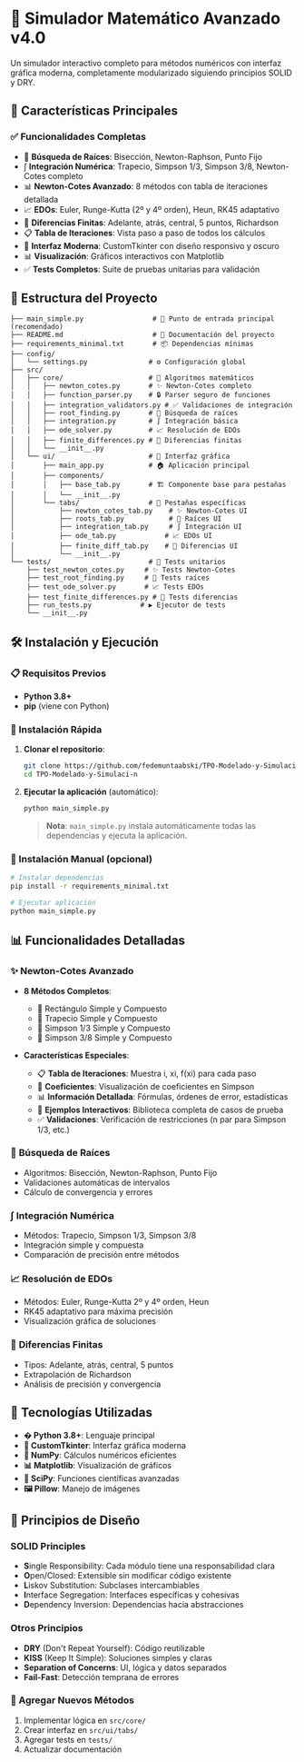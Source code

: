 # 🧮 Simulador Matemático Avanzado v4.0

Un simulador interactivo completo para métodos numéricos con interfaz gráfica moderna, completamente modularizado siguiendo principios SOLID y DRY.

## 🚀 Características Principales

### ✅ **Funcionalidades Completas**
- 🎯 **Búsqueda de Raíces**: Bisección, Newton-Raphson, Punto Fijo
- ∫ **Integración Numérica**: Trapecio, Simpson 1/3, Simpson 3/8, Newton-Cotes completo
- 📊 **Newton-Cotes Avanzado**: 8 métodos con tabla de iteraciones detallada
- 📈 **EDOs**: Euler, Runge-Kutta (2º y 4º orden), Heun, RK45 adaptativo
- 🔢 **Diferencias Finitas**: Adelante, atrás, central, 5 puntos, Richardson
- 📋 **Tabla de Iteraciones**: Vista paso a paso de todos los cálculos
- 🎨 **Interfaz Moderna**: CustomTkinter con diseño responsivo y oscuro
- 📊 **Visualización**: Gráficos interactivos con Matplotlib
- ✅ **Tests Completos**: Suite de pruebas unitarias para validación

## 📁 Estructura del Proyecto

```
├── main_simple.py                 # 🚀 Punto de entrada principal (recomendado)
├── README.md                      # 📖 Documentación del proyecto
├── requirements_minimal.txt       # 📦 Dependencias mínimas
├── config/
│   └── settings.py               # ⚙️ Configuración global
├── src/
│   ├── core/                     # 🧮 Algoritmos matemáticos
│   │   ├── newton_cotes.py       # ✨ Newton-Cotes completo
│   │   ├── function_parser.py    # 🔒 Parser seguro de funciones
│   │   ├── integration_validators.py # ✅ Validaciones de integración
│   │   ├── root_finding.py       # 🎯 Búsqueda de raíces
│   │   ├── integration.py        # ∫ Integración básica
│   │   ├── ode_solver.py         # 📈 Resolución de EDOs
│   │   ├── finite_differences.py # 🔢 Diferencias finitas
│   │   └── __init__.py
│   └── ui/                       # 🎨 Interfaz gráfica
│       ├── main_app.py           # 🏠 Aplicación principal
│       ├── components/
│       │   ├── base_tab.py       # 🏗️ Componente base para pestañas
│       │   └── __init__.py
│       └── tabs/                 # 📑 Pestañas específicas
│           ├── newton_cotes_tab.py    # ✨ Newton-Cotes UI
│           ├── roots_tab.py           # 🎯 Raíces UI
│           ├── integration_tab.py     # ∫ Integración UI
│           ├── ode_tab.py            # 📈 EDOs UI
│           ├── finite_diff_tab.py    # 🔢 Diferencias UI
│           └── __init__.py
└── tests/                        # 🧪 Tests unitarios
    ├── test_newton_cotes.py     # ✨ Tests Newton-Cotes
    ├── test_root_finding.py     # 🎯 Tests raíces
    ├── test_ode_solver.py       # 📈 Tests EDOs
    ├── test_finite_differences.py # 🔢 Tests diferencias
    ├── run_tests.py            # ▶️ Ejecutor de tests
    └── __init__.py
```

## 🛠️ Instalación y Ejecución

### 📋 Requisitos Previos
- **Python 3.8+**
- **pip** (viene con Python)

### 🚀 Instalación Rápida

1. **Clonar el repositorio**:
   ```bash
   git clone https://github.com/fedemuntaabski/TPO-Modelado-y-Simulaci-n.git
   cd TPO-Modelado-y-Simulaci-n
   ```

2. **Ejecutar la aplicación** (automático):
   ```bash
   python main_simple.py
   ```

   > **Nota**: `main_simple.py` instala automáticamente todas las dependencias y ejecuta la aplicación.

### 🔧 Instalación Manual (opcional)

```bash
# Instalar dependencias
pip install -r requirements_minimal.txt

# Ejecutar aplicación
python main_simple.py
```

## 📊 Funcionalidades Detalladas

### ✨ **Newton-Cotes Avanzado**
- **8 Métodos Completos**:
  - 📐 Rectángulo Simple y Compuesto
  - 📏 Trapecio Simple y Compuesto
  - 🎯 Simpson 1/3 Simple y Compuesto
  - 🎯 Simpson 3/8 Simple y Compuesto

- **Características Especiales**:
  - 📋 **Tabla de Iteraciones**: Muestra i, xi, f(xi) para cada paso
  - 🔢 **Coeficientes**: Visualización de coeficientes en Simpson
  - 📊 **Información Detallada**: Fórmulas, órdenes de error, estadísticas
  - 🎯 **Ejemplos Interactivos**: Biblioteca completa de casos de prueba
  - ✅ **Validaciones**: Verificación de restricciones (n par para Simpson 1/3, etc.)

### 🎯 **Búsqueda de Raíces**
- Algoritmos: Bisección, Newton-Raphson, Punto Fijo
- Validaciones automáticas de intervalos
- Cálculo de convergencia y errores

### ∫ **Integración Numérica**
- Métodos: Trapecio, Simpson 1/3, Simpson 3/8
- Integración simple y compuesta
- Comparación de precisión entre métodos

### 📈 **Resolución de EDOs**
- Métodos: Euler, Runge-Kutta 2º y 4º orden, Heun
- RK45 adaptativo para máxima precisión
- Visualización gráfica de soluciones

### 🔢 **Diferencias Finitas**
- Tipos: Adelante, atrás, central, 5 puntos
- Extrapolación de Richardson
- Análisis de precisión y convergencia


## 🔧 Tecnologías Utilizadas

- **� Python 3.8+**: Lenguaje principal
- **🎨 CustomTkinter**: Interfaz gráfica moderna
- **🔢 NumPy**: Cálculos numéricos eficientes
- **📊 Matplotlib**: Visualización de gráficos
- **🔬 SciPy**: Funciones científicas avanzadas
- **🖼️ Pillow**: Manejo de imágenes

## 🎯 Principios de Diseño

### SOLID Principles
- **S**ingle Responsibility: Cada módulo tiene una responsabilidad clara
- **O**pen/Closed: Extensible sin modificar código existente
- **L**iskov Substitution: Subclases intercambiables
- **I**nterface Segregation: Interfaces específicas y cohesivas
- **D**ependency Inversion: Dependencias hacia abstracciones

### Otros Principios
- **DRY** (Don't Repeat Yourself): Código reutilizable
- **KISS** (Keep It Simple): Soluciones simples y claras
- **Separation of Concerns**: UI, lógica y datos separados
- **Fail-Fast**: Detección temprana de errores
### 📝 Agregar Nuevos Métodos
1. Implementar lógica en `src/core/`
2. Crear interfaz en `src/ui/tabs/`
3. Agregar tests en `tests/`
4. Actualizar documentación


